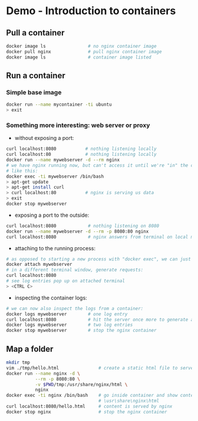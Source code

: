 # Demo - Introduction to containers

## Pull a container

~~~sh
docker image ls                # no nginx container image
docker pull nginx              # pull nginx container image
docker image ls                # container image listed
~~~

## Run a container


### Simple base image

~~~sh
docker run --name mycontainer -ti ubuntu
> exit
~~~

### Something more interesting: web server or proxy

- without exposing a port:

~~~sh
curl localhost:8080           # nothing listening locally
curl localhost:80             # nothing listening locally
docker run --name mywebserver -d --rm nginx
# we have nginx running now, but can't access it until we're "in" the container:
# like this:
docker exec -ti mywebserver /bin/bash
> apt-get update
> apt-get install curl
> curl localhost:80           # nginx is serving us data
> exit
docker stop mywebserver
~~~

- exposing a port to the outside:

~~~sh
curl localhost:8080            # nothing listening on 8080
docker run --name mywebserver -d --rm -p 8080:80 nginx
curl localhost:8080            # nginx answers from terminal on local machine
~~~

- attaching to the running process:

~~~sh
# as opposed to starting a new process with "docker exec", we can just attach also:
docker attach mywebserver
# in a different terminal window, generate requests:
curl localhost:8080
# see log entries pop up on attached terminal
> <CTRL C>
~~~

- inspecting the container logs:

~~~sh
# we can now also inspect the logs from a container:
docker logs mywebserver        # one log entry
curl localhost:8080            # hit the server once more to generate another log entry
docker logs mywebserver        # two log entries
docker stop mywebserver        # stop the nginx container
~~~

## Map a folder

~~~sh
mkdir tmp                      
vim ./tmp/hello.html               # create a static html file to serve from nginx
docker run --name nginx -d \
           --rm -p 8080:80 \
           -v $PWD/tmp:/usr/share/nginx/html \
           nginx
docker exec -ti nginx /bin/bash    # go inside container and show content of 
                                   # \usr\share\nginx\html
curl localhost:8080/hello.html     # content is served by nginx
docker stop nginx                  # stop the nginx container
~~~

